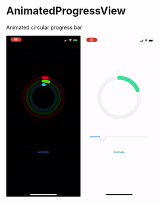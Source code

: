 # AnimatedProgressView
Animated circular progress bar 

<img src="animation.gif" width="200">
<img src="animatedProgress.gif" width="200">
